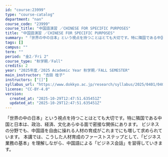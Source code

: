 ```yaml
---
id: "course:23999"
type: "course-catalog"
department: "nan"
course_code: "23999"
course_title: "中国語演習 ／CHINESE FOR SPECIFIC PURPOSES"
title: "中国語演習 ／CHINESE FOR SPECIFIC PURPOSES"
summary: "「世界の中の日本」という視点を持つことはとても大切です。特に隣国である中国と日本は、政治、経済、文化あらゆる面で密接な関係にあります。 ビジネスの分野でも、中国語を自由に操れる人材の育成がこれまでにも増して求められています。 本講では、こう…"
tags: []
campus: ""
term: ""
period: "金2／Fri 2"
course_type: "秋学期／Fall"
credits: 2
year: "2025年度／2025 Academic Year 秋学期／FALL SEMESTER"
main_instructor: "吉田 桂子"
instructors: ["[]"]
syllabus_url: "https://www.dokkyo.ac.jp/research/syllabus/2025/0401/0401_23999_ja_JP.html"
license: "CC-BY-4.0"
version:
  created_at: "2025-10-29T12:47:51.635451Z"
  updated_at: "2025-10-29T12:47:51.635451Z"
---
```

「世界の中の日本」という視点を持つことはとても大切です。特に隣国である中国と日本は、政治、経済、文化あらゆる面で密接な関係にあります。 ビジネスの分野でも、中国語を自由に操れる人材の育成がこれまでにも増して求められています。 本講では、こうした人材育成のファーストステップとして、「ビジネス業務の基本」を理解しながら、中国語による「ビジネス会話」を習得していきます。
